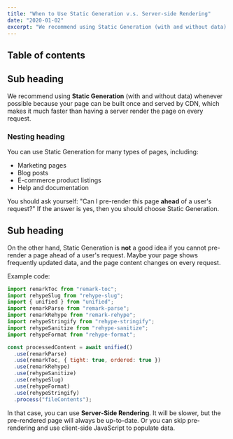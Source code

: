 ```yaml
---
title: "When to Use Static Generation v.s. Server-side Rendering"
date: "2020-01-02"
excerpt: "We recommend using Static Generation (with and without data) whenever possible because your page can be built once and served by CDN, which makes it much faster than having a server render the page on every request."
---
```


## Table of contents

## Sub heading

We recommend using **Static Generation** (with and without data) whenever possible because your page can be built once and served by CDN, which makes it much faster than having a server render the page on every request.

### Nesting heading

You can use Static Generation for many types of pages, including:

- Marketing pages
- Blog posts
- E-commerce product listings
- Help and documentation

You should ask yourself: "Can I pre-render this page **ahead** of a user's request?" If the answer is yes, then you should choose Static Generation.

## Sub heading

On the other hand, Static Generation is **not** a good idea if you cannot pre-render a page ahead of a user's request. Maybe your page shows frequently updated data, and the page content changes on every request.

Example code:

```js
import remarkToc from "remark-toc";
import rehypeSlug from "rehype-slug";
import { unified } from "unified";
import remarkParse from "remark-parse";
import remarkRehype from "remark-rehype";
import rehypeStringify from "rehype-stringify";
import rehypeSanitize from "rehype-sanitize";
import rehypeFormat from "rehype-format";

const processedContent = await unified()
  .use(remarkParse)
  .use(remarkToc, { tight: true, ordered: true })
  .use(remarkRehype)
  .use(rehypeSanitize)
  .use(rehypeSlug)
  .use(rehypeFormat)
  .use(rehypeStringify)
  .process("fileContents");
```

In that case, you can use **Server-Side Rendering**. It will be slower, but the pre-rendered page will always be up-to-date. Or you can skip pre-rendering and use client-side JavaScript to populate data.
